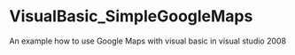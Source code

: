 # VisualBasic_SimpleGoogleMaps
An example how to use Google Maps with visual basic in visual studio 2008
